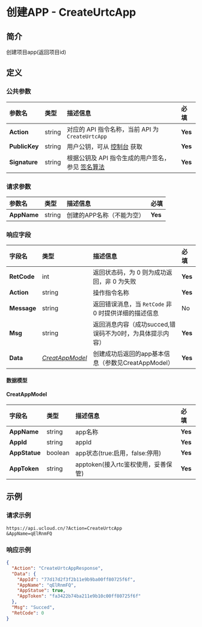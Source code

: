 # 创建APP - CreateUrtcApp

## 简介

创建项目app(返回项目id)









## 定义

### 公共参数

| 参数名 | 类型 | 描述信息 | 必填 |
|:---|:---|:---|:---|
| **Action**     | string  | 对应的 API 指令名称，当前 API 为 `CreateUrtcApp`                        | **Yes** |
| **PublicKey**  | string  | 用户公钥，可从 [控制台](https://console.ucloud.cn/uapi/apikey) 获取                                             | **Yes** |
| **Signature**  | string  | 根据公钥及 API 指令生成的用户签名，参见 [签名算法](api/summary/signature.md)  | **Yes** |

### 请求参数

| 参数名 | 类型 | 描述信息 | 必填 |
|:---|:---|:---|:---|
| **AppName** | string | 创建的APP名称（不能为空） |**Yes**|

### 响应字段

| 字段名 | 类型 | 描述信息 | 必填 |
|:---|:---|:---|:---|
| **RetCode** | int | 返回状态码，为 0 则为成功返回，非 0 为失败 |**Yes**|
| **Action** | string | 操作指令名称 |**Yes**|
| **Message** | string | 返回错误消息，当 `RetCode` 非 0 时提供详细的描述信息 |No|
| **Msg** | string | 返回消息内容（成功succed,错误码不为0时，为具体提示内容） |**Yes**|
| **Data** | [*CreatAppModel*](#CreatAppModel) | 创建成功后返回的app基本信息（参数见CreatAppModel） |**Yes**|

#### 数据模型


#### CreatAppModel

| 字段名 | 类型 | 描述信息 | 必填 |
|:---|:---|:---|:---|
| **AppName** | string | app名称 |**Yes**|
| **AppId** | string | appId |**Yes**|
| **AppStatue** | boolean | app状态(true:启用，false:停用) |**Yes**|
| **AppToken** | string | apptoken(接入rtc鉴权使用，妥善保管) |**Yes**|

## 示例

### 请求示例
    
```
https://api.ucloud.cn/?Action=CreateUrtcApp
&AppName=qElRnmFQ
```

### 响应示例
    
```json
{
  "Action": "CreateUrtcAppResponse",
  "Data": {
    "AppId": "77d17d2f3f2b11e9b9ba00ff80725f6f",
    "AppName": "qElRnmFQ",
    "AppStatue": true,
    "AppToken": "fa3422b74ba211e9b10c00ff80725f6f"
  },
  "Msg": "Succed",
  "RetCode": 0
}
```






